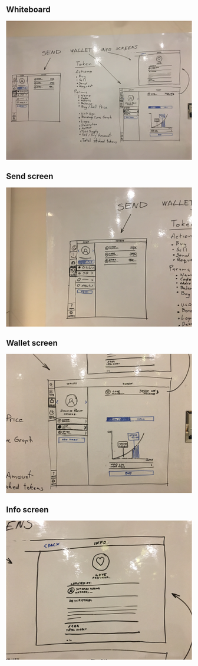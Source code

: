 ## Whiteboard
![img](white_board.JPG)
## Send screen
![img](send_screen.JPG)
## Wallet screen
![img](wallet_screen.JPG)
## Info screen
![img](info_screen.JPG)